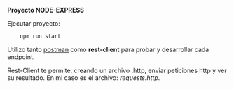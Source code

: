**Proyecto NODE-EXPRESS**

Ejecutar proyecto:
```js
    npm run start
```

Utilizo tanto [postman](https://www.postman.com/downloads/) como **rest-client** para probar y desarrollar cada endpoint.

Rest-Client te permite, creando un archivo .http, enviar peticiones http y ver su resultado. En mi caso es el archivo: *requests.http*.
